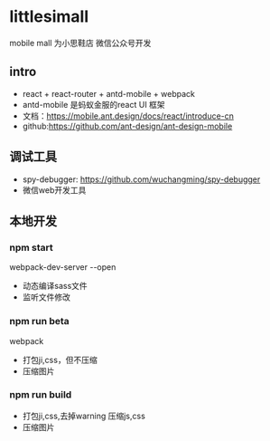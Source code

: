 # littlesimall
mobile mall 为小思鞋店 微信公众号开发
## intro
* react + react-router + antd-mobile + webpack
* antd-mobile 是蚂蚁金服的react UI 框架 
* 文档：https://mobile.ant.design/docs/react/introduce-cn
* github:https://github.com/ant-design/ant-design-mobile
## 调试工具
* spy-debugger: https://github.com/wuchangming/spy-debugger
* 微信web开发工具
## 本地开发
### npm start
webpack-dev-server --open
* 动态编译sass文件
* 监听文件修改
### npm run beta
webpack
* 打包ji,css，但不压缩
* 压缩图片
### npm run build
* 打包ji,css,去掉warning 压缩js,css
* 压缩图片
